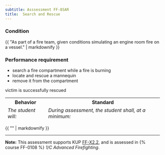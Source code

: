 ```yaml
---
subtitle: Asssessment FF-8SAR
title:  Search and Rescue
---
```




### Condition

{{ "As part of a fire team, given conditions simulating an engine room fire on a vessel." | markdownify }}

### Performance requirement 

<table width='100%' class='Guidelines'>
 <thead>
 <tr>
     <th class='thirty'>Behavior</th>
     <th class='seventy'>Standard</th>
 </tr>
 <tr>
     <td><em>The student will:</em></td>
     <td><em>During assessment, the student shall, at a minimum:</em></td>
 </tr>
 </thead>
 <tbody>


<!--rowstart-->

* search a fire compartment while a fire is burning
* locate and rescue a mannequin
* remove it from the compartment

<!--cellbreak-->

victim is successfully rescued

<!--rowend-->


 </tbody>
 </table>

{{ "" | markdownify }}


*****

**Note:** This assessment supports KUP [FF-X2.2]({{site.baseurl}}/tables/612.html#FF-X2.2), and is assessed in  {% course  FF-0108 %}  *1/C Advanced Firefighting*. 

